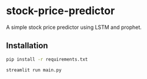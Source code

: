 # stock-price-predictor

A simple stock price predictor using LSTM and prophet.

## Installation

```bash
pip install -r requirements.txt

streamlit run main.py
```
